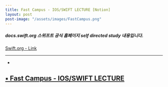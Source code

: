 ```yaml
---
title: Fast Campus - IOS/SWIFT LECTURE [Notion]
layout: post
post-image: "/assets/images/FastCampus.png"
---
```


##### docs.swift.org 스위프트 공식 홈페이지 self directed study 내용입니다.
[ Swift.org  - Link](https://swift.org/)

---

-
   
    
  

    
##  [ ▪️ Fast Campus - IOS/SWIFT LECTURE](https://www.notion.so/Swift-org-A-Swift-Tour-6f109c0cd65d44efa78dfb90c0cbb7f8)
